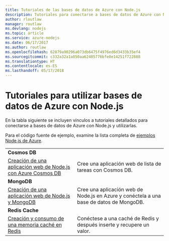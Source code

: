 ```yaml
---
title: Tutoriales de las bases de datos de Azure con Node.js
description: Tutoriales para conectarse a bases de datos de Azure con Node.js y utilizarlas
author: rloutlaw
manager: routlaw
ms.devlang: nodejs
ms.topic: article
ms.service: azure-nodejs
ms.date: 06/17/2017
ms.author: routlaw
ms.openlocfilehash: 62879a90296a073db6475f4976ed6d3433b35ef4
ms.sourcegitcommit: c332a32a1a850aa62405776bfe0e14251f722888
ms.translationtype: HT
ms.contentlocale: es-ES
ms.lasthandoff: 05/17/2018
---
```

# <a name="tutorials-for-using-azure-databases-with-nodejs"></a>Tutoriales para utilizar bases de datos de Azure con Node.js

En la tabla siguiente se incluyen vínculos a tutoriales detallados para conectarse a bases de datos de Azure con Node.js y utilizarlas. 

Para el código fuente de ejemplo, examine la lista completa de [ejemplos Node.js de Azure](https://azure.microsoft.com/resources/samples/?term=nodejs).

| | |
|---|---|
| **Cosmos DB** ||
| [Creación de una aplicación web de Node.js con Azure Cosmos DB](http://docs.microsoft.com/azure/documentdb/documentdb-nodejs-application?toc=/azure/node/toc.json&bc=/azure/node/toc.json) | Cree una aplicación web de lista de tareas con Cosmos DB.  |
| **MongoDB** ||
| [Creación de una aplicación web de Node.js y MongoDB](http://docs.microsoft.com/azure/app-service-web/app-service-web-tutorial-nodejs-mongodb-app?toc=/azure/node/toc.json&bc=/azure/node/toc.json) | Cree una aplicación web de Node.js en Azure y conéctela a una base de datos de MongoDB.  |
| **Redis Cache** | |
| [Creación y consumo de una memoria caché en Redis](http://docs.microsoft.com/azure/redis-cache/cache-nodejs-get-started?toc=/azure/node/toc.json&bc=/azure/node/toc.json) | Conéctese a una caché de Redis y después inserte y recupere un valor.
